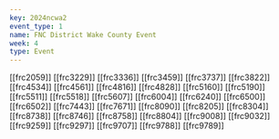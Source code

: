 ```yaml
---
key: 2024ncwa2
event_type: 1
name: FNC District Wake County Event
week: 4
type: Event
---
```

[[frc2059]]
[[frc3229]]
[[frc3336]]
[[frc3459]]
[[frc3737]]
[[frc3822]]
[[frc4534]]
[[frc4561]]
[[frc4816]]
[[frc4828]]
[[frc5160]]
[[frc5190]]
[[frc5511]]
[[frc5518]]
[[frc5607]]
[[frc6004]]
[[frc6240]]
[[frc6500]]
[[frc6502]]
[[frc7443]]
[[frc7671]]
[[frc8090]]
[[frc8205]]
[[frc8304]]
[[frc8738]]
[[frc8746]]
[[frc8758]]
[[frc8804]]
[[frc9008]]
[[frc9032]]
[[frc9259]]
[[frc9297]]
[[frc9707]]
[[frc9788]]
[[frc9789]]
